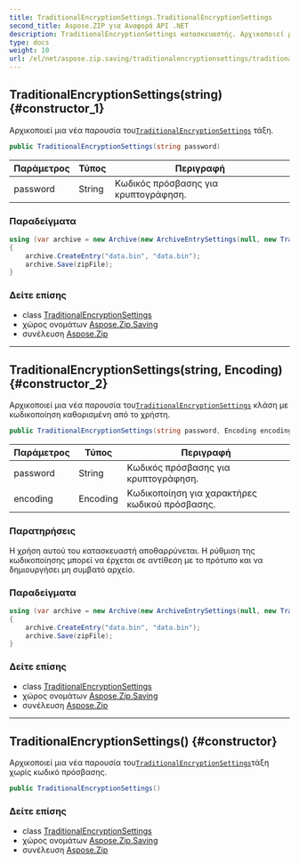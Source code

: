 ```yaml
---
title: TraditionalEncryptionSettings.TraditionalEncryptionSettings
second_title: Aspose.ZIP για Αναφορά API .NET
description: TraditionalEncryptionSettings κατασκευαστής. Αρχικοποιεί μια νέα παρουσία τουTraditionalEncryptionSettings τάξη.
type: docs
weight: 10
url: /el/net/aspose.zip.saving/traditionalencryptionsettings/traditionalencryptionsettings/
---
```

## TraditionalEncryptionSettings(string) {#constructor_1}

Αρχικοποιεί μια νέα παρουσία του[`TraditionalEncryptionSettings`](../) τάξη.

```csharp
public TraditionalEncryptionSettings(string password)
```

| Παράμετρος | Τύπος | Περιγραφή |
| --- | --- | --- |
| password | String | Κωδικός πρόσβασης για κρυπτογράφηση. |

### Παραδείγματα

```csharp
using (var archive = new Archive(new ArchiveEntrySettings(null, new TraditionalEncryptionSettings("p@s$"))))
{
    archive.CreateEntry("data.bin", "data.bin");
    archive.Save(zipFile);
}
```

### Δείτε επίσης

* class [TraditionalEncryptionSettings](../)
* χώρος ονομάτων [Aspose.Zip.Saving](../../traditionalencryptionsettings/)
* συνέλευση [Aspose.Zip](../../../)

---

## TraditionalEncryptionSettings(string, Encoding) {#constructor_2}

Αρχικοποιεί μια νέα παρουσία του[`TraditionalEncryptionSettings`](../) κλάση με κωδικοποίηση καθορισμένη από το χρήστη.

```csharp
public TraditionalEncryptionSettings(string password, Encoding encoding)
```

| Παράμετρος | Τύπος | Περιγραφή |
| --- | --- | --- |
| password | String | Κωδικός πρόσβασης για κρυπτογράφηση. |
| encoding | Encoding | Κωδικοποίηση για χαρακτήρες κωδικού πρόσβασης. |

### Παρατηρήσεις

Η χρήση αυτού του κατασκευαστή αποθαρρύνεται. Η ρύθμιση της κωδικοποίησης μπορεί να έρχεται σε αντίθεση με το πρότυπο και να δημιουργήσει μη συμβατό αρχείο.

### Παραδείγματα

```csharp
using (var archive = new Archive(new ArchiveEntrySettings(null, new TraditionalEncryptionSettings("p£s$", System.Text.Encoding.ASCII))))
{
    archive.CreateEntry("data.bin", "data.bin");
    archive.Save(zipFile);
}
```

### Δείτε επίσης

* class [TraditionalEncryptionSettings](../)
* χώρος ονομάτων [Aspose.Zip.Saving](../../traditionalencryptionsettings/)
* συνέλευση [Aspose.Zip](../../../)

---

## TraditionalEncryptionSettings() {#constructor}

Αρχικοποιεί μια νέα παρουσία του[`TraditionalEncryptionSettings`](../)τάξη χωρίς κωδικό πρόσβασης.

```csharp
public TraditionalEncryptionSettings()
```

### Δείτε επίσης

* class [TraditionalEncryptionSettings](../)
* χώρος ονομάτων [Aspose.Zip.Saving](../../traditionalencryptionsettings/)
* συνέλευση [Aspose.Zip](../../../)


